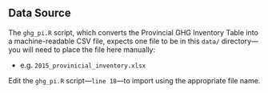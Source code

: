 ## Data Source

The `ghg_pi.R` script, which converts the Provincial GHG Inventory Table into a machine-readable CSV file, expects one file to be in this `data/` directory&mdash;you will need to place the file here manually:

- e.g. `2015_provinicial_inventory.xlsx`

Edit the `ghg_pi.R` script&mdash;`line 18`&mdash;to import using the appropriate file name.


